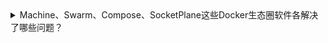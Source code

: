 
<details>
<summary> Machine、Swarm、Compose、SocketPlane这些Docker生态圈软件各解决了哪些问题？</summary>

Machine:

(https://docs.docker.com/machine/)：解决的是操作系统异构安装Docker困难的问题，没有Machine的时候，CentOS是一种，Ubuntu又是一种，AWS又是一种。有了Machine，所有的系统都是一样的安装方式。

Swarm:
(https://docs.docker.com/swarm/)：我们有了Machine就意味着有了docker环境，但是那是单机的，而通常我们的应用都是集群的。这正是Swarm要做的事情，给你提供docker集群环境和调度策略等。

Compose:
(https://docs.docker.com/compose/)：有了环境，我们下一步要做什么？部署应用啊。然后我们需要docker run image1、docker run image2...一次一次不厌其烦的重复这些操作，每次都写大量的命令参数。Compose简化了这个流程，只需要把这些内容固话到docker-compose.yml中。

目前Machine、Swarm、Compose已经可以结合使用，创建集群环境，简单的在上面部署应用。但是还不完善，比如对于有link的应用，它们只能跑在Swarm集群的一个机器上，即使你的集群有很多机器。可以参考(http://dockerone.com/question/105)。

SockerPlane:
SocketPlane是Docker最近收购的产品，猜想应该是为了强化Docker的网络功能，比如提供原生跨主机的网络定制、强化Swarm和Compose的结合等。
  
</details>
  
